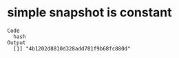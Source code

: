 # simple snapshot is constant

    Code
      hash
    Output
      [1] "4b1202d8810d328add781f9b68fc880d"

